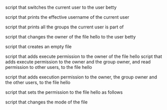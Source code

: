 script that switches the current user to the user betty

script that prints the effective username of the current user

script that prints all the groups the current user is part of

script that changes the owner of the file hello to the user betty

script that creates an empty file

script that adds execute permission to the owner of the file hello
script that adds execute permission to the owner and the group owner, and read permission to other users, to the file hello

script that adds execution permission to the owner, the group owner and the other users, to the file hello

script that sets the permission to the file hello as follows

script that changes the mode of the file

